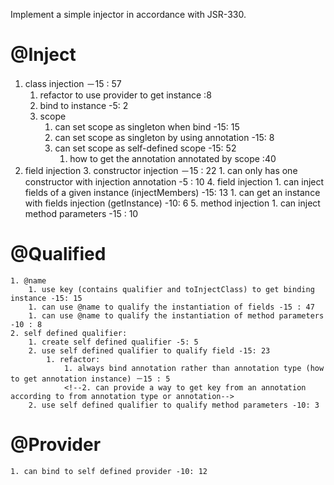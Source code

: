Implement a simple injector in accordance with JSR-330.

# @Inject
1. class injection －15 : 57
    1. refactor to use provider to get instance :8
    1. bind to instance -5: 2 
    2. scope
        1. can set scope as singleton when bind -15: 15
        2. can set scope as singleton by using annotation -15: 8
        3. can set scope as self-defined scope -15: 52
            1. how to get the annotation annotated by scope :40
2. field injection
	3. constructor injection －15 : 22
	    1. can only has one constructor with injection annotation -5 : 10
	4. field injection
	    1. can inject fields of a given instance (injectMembers) -15: 13
	    1. can get an instance with fields injection (getInstance) -10: 6
	5. method injection
	    1. can inject method parameters -15 : 10
    
# @Qualified
    1. @name
        1. use key (contains qualifier and toInjectClass) to get binding instance -15: 15
        1. can use @name to qualify the instantiation of fields -15 : 47
        1. can use @name to qualify the instantiation of method parameters -10 : 8
    2. self defined qualifier:
        1. create self defined qualifier -5: 5
        2. use self defined qualifier to qualify field -15: 23
            1. refactor: 
                1. always bind annotation rather than annotation type (how to get annotation instance) －15 : 5
                <!--2. can provide a way to get key from an annotation according to from annotation type or annotation-->
        2. use self defined qualifier to qualify method parameters -10: 3
    
# @Provider
    1. can bind to self defined provider -10: 12